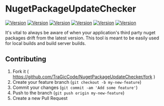 # NugetPackageUpdateChecker


[![Version](https://img.shields.io/badge/Version-1.0.0-blue.svg)]()
[![Version](https://travis-ci.org/TraGicCode/NugetPackageUpdateChecker.svg?branch=master)]()
[![Version](https://img.shields.io/badge/Coverage-95.45%25-brightgreen.svg)]()
[![Version](https://img.shields.io/badge/Dependencies-up--to--date-brightgreen.svg)]()
[![Version](https://img.shields.io/badge/License-MIT-blue.svg)]()
[![Version](https://img.shields.io/badge/Contact-@TraGicCode-blue.svg)]()

It's vital to always be aware of when your application's third party nuget packages drift from the latest version.  This tool is meant to be easily used for local builds and build server builds.


## Contributing

1. Fork it ( https://github.com/TraGicCode/NugetPackageUpdateChecker/fork )
2. Create your feature branch (`git checkout -b my-new-feature`)
3. Commit your changes (`git commit -am 'Add some feature'`)
4. Push to the branch (`git push origin my-new-feature`)
5. Create a new Pull Request

